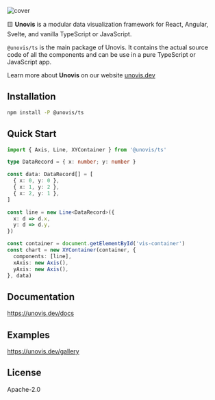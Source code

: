 ![cover](https://user-images.githubusercontent.com/755708/194946760-13db0396-c429-4abb-8324-a5efae0455e2.png)

🟨 **Unovis** is a modular data visualization framework for React, Angular, Svelte, and vanilla TypeScript or JavaScript.

`@unovis/ts` is the main package of Unovis. It contains the actual source code of all the components and
can be use in a pure TypeScript or JavaScript app.

Learn more about **Unovis** on our website [unovis.dev](https://unovis.dev)

## Installation
```bash
npm install -P @unovis/ts
```

## Quick Start
```ts
import { Axis, Line, XYContainer } from '@unovis/ts'

type DataRecord = { x: number; y: number }

const data: DataRecord[] = [
  { x: 0, y: 0 },
  { x: 1, y: 2 },
  { x: 2, y: 1 },
]

const line = new Line<DataRecord>({
  x: d => d.x,
  y: d => d.y,
})

const container = document.getElementById('vis-container')
const chart = new XYContainer(container, {
  components: [line],
  xAxis: new Axis(),
  yAxis: new Axis(),
}, data)
```

## Documentation
https://unovis.dev/docs

## Examples
https://unovis.dev/gallery

## License
Apache-2.0

